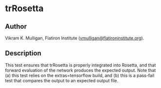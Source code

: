 # trRosetta

## Author

Vikram K. Mulligan, Flatiron Institute (vmulligan@flatironinstitute.org).

## Description

This test ensures that trRosetta is properly integrated into Rosetta, and that forward evaluation of the network produces the expected output.  Note that (a) this test relies on the extras=tensorflow build, and (b) this is a pass-fail test that compares the output to an expected output file.
